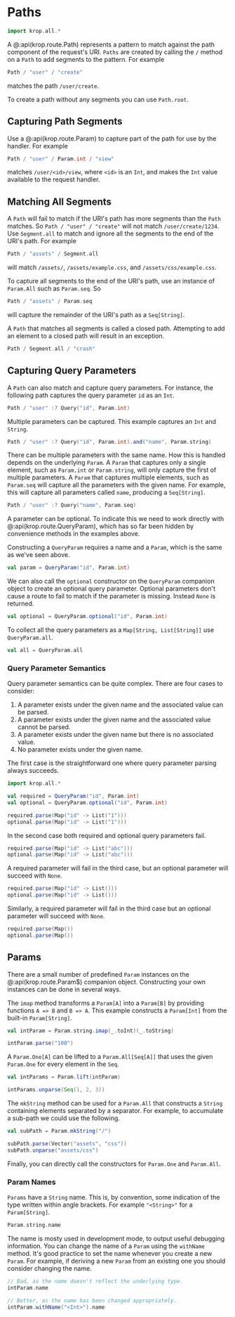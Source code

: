 # Paths

```scala mdoc:invisible
import krop.all.*
```

A @:api(krop.route.Path) represents a pattern to match against the path component of the request's URI. `Paths` are created by calling the `/` method on a `Path` to add segments to the pattern. For example

```scala mdoc:silent
Path / "user" / "create"
```

matches the path `/user/create`.

To create a path without any segments you can use `Path.root`.


## Capturing Path Segments

Use a @:api(krop.route.Param) to capture part of the path for use by the handler.
For example

```scala mdoc:silent
Path / "user" / Param.int / "view"
```

matches `/user/<id>/view`, where `<id>` is an `Int`, and makes the `Int`
value available to the request handler.


## Matching All Segments

A `Path` will fail to match if the URI's path has more segments than the
`Path` matches. So `Path / "user" / "create"` will not match
`/user/create/1234`. Use `Segment.all` to match and ignore all the segments
to the end of the URI's path. For example

```scala mdoc:silent
Path / "assets" / Segment.all
```

will match `/assets/`, `/assets/example.css`, and `/assets/css/example.css`.

To capture all segments to the end of the URI's path, use an instance of
`Param.All` such as `Param.seq`. So

```scala mdoc:silent
Path / "assets" / Param.seq
```

will capture the remainder of the URI's path as a `Seq[String]`.

A `Path` that matches all segments is called a closed path. Attempting to add an
element to a closed path will result in an exception.

```scala mdoc:crash
Path / Segment.all / "crash"
```


## Capturing Query Parameters

A `Path` can also match and capture query parameters. For instance, the following path captures the query parameter `id` as an `Int`.

```scala mdoc:silent
Path / "user" :? Query("id", Param.int)
```

Multiple parameters can be captured. This example captures an `Int` and `String`.

```scala mdoc:silent
Path / "user" :? Query("id", Param.int).and("name", Param.string)
```

There can be multiple parameters with the same name. How this is handled depends on the underlying `Param`. A `Param` that captures only a single element, such as `Param.int` or `Param.string`, will only capture the first of multiple parameters. A `Param` that captures multiple elements, such as `Param.seq` will capture all the parameters with the given name. For example, this will capture all parameters called `name`, producing a `Seq[String]`.

```scala mdoc:silent
Path / "user" :? Query("name", Param.seq)
```

A parameter can be optional. To indicate this we need to work directly with @:api(krop.route.QueryParam), which has so far been hidden by convenience methods in the examples above.

Constructing a `QueryParam` requires a name and a `Param`, which is the same as we've seen above.

```scala mdoc:silent
val param = QueryParam("id", Param.int)
```

We can also call the `optional` constructor on the `QueryParam` companion object to create an optional query parameter. Optional parameters don't cause a route to fail to match if the parameter is missing. Instead `None` is returned.

```scala mdoc:silent
val optional = QueryParam.optional("id", Param.int)
```

To collect all the query parameters as a `Map[String, List[String]]` use `QueryParam.all`.

```scala mdoc:silent
val all = QueryParam.all
```


### Query Parameter Semantics

Query parameter semantics can be quite complex. There are four cases to consider:

1. A parameter exists under the given name and the associated value can be parsed.
2. A parameter exists under the given name and the associated value cannot be parsed.
3. A parameter exists under the given name but there is no associated value.
4. No parameter exists under the given name.

The first case is the straightforward one where query parameter parsing always succeeds.

```scala mdoc:reset:invisible
import krop.all.*
```
```scala mdoc:silent
val required = QueryParam("id", Param.int)
val optional = QueryParam.optional("id", Param.int)
```
```scala mdoc
required.parse(Map("id" -> List("1")))
optional.parse(Map("id" -> List("1")))
```

In the second case both required and optional query parameters fail.

```scala mdoc
required.parse(Map("id" -> List("abc")))
optional.parse(Map("id" -> List("abc")))
```

A required parameter will fail in the third case, but an optional parameter will succeed with `None`.

```scala mdoc
required.parse(Map("id" -> List()))
optional.parse(Map("id" -> List()))
```

Similarly, a required parameter will fail in the third case but an optional parameter will succeed with `None`.

```scala mdoc
required.parse(Map())
optional.parse(Map())
```


## Params

There are a small number of predefined `Param` instances on the
@:api(krop.route.Param$) companion object. Constructing your own instances can
be done in several ways.

The `imap` method transforms a `Param[A]` into a `Param[B]` by providing
functions `A => B` and `B => A`. This example constructs a `Param[Int]` from the
built-in `Param[String]`.

```scala mdoc:silent
val intParam = Param.string.imap(_.toInt)(_.toString)
```
```scala mdoc
intParam.parse("100")
```

A `Param.One[A]` can be lifted to a `Param.All[Seq[A]]` that uses the given
`Param.One` for every element in the `Seq`.

```scala mdoc:silent
val intParams = Param.lift(intParam)
```
```scala mdoc
intParams.unparse(Seq(1, 2, 3))
```

The `mkString` method can be used for a `Param.All` that constructs a `String`
containing elements separated by a separator. For example, to accumulate a
sub-path we could use the following.

```scala mdoc:silent
val subPath = Param.mkString("/")
```
```scala mdoc
subPath.parse(Vector("assets", "css"))
subPath.unparse("assets/css")
```

Finally, you can directly call the constructors for `Param.One` and `Param.All`.


### Param Names

`Params` have a `String` name. This is, by convention, some indication of the type written within angle brackets. For example `"<String>"` for a `Param[String]`.

```scala mdoc
Param.string.name
```

The name is mosty used in development mode, to output useful debugging information. You can change the name of a `Param` using the `withName` method. It's good practice to set the name whenever you create a new `Param`. For example, if deriving a new `Param` from an existing one you should consider changing the name.

```scala mdoc
// Bad, as the name doesn't reflect the underlying type.
intParam.name

// Better, as the name has been changed appropriately.
intParam.withName("<Int>").name
```
